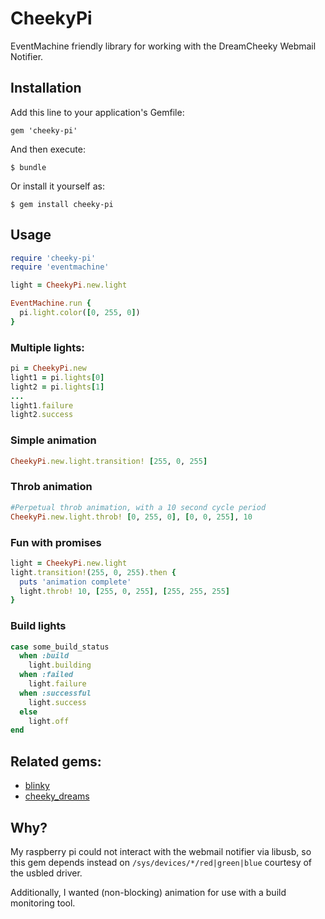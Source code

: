 # CheekyPi

EventMachine friendly library for working with the DreamCheeky Webmail Notifier.

## Installation

Add this line to your application's Gemfile:

    gem 'cheeky-pi'

And then execute:

    $ bundle

Or install it yourself as:

    $ gem install cheeky-pi

## Usage

```ruby
require 'cheeky-pi'
require 'eventmachine'

light = CheekyPi.new.light

EventMachine.run {
  pi.light.color([0, 255, 0])
}
```

### Multiple lights:

```ruby
pi = CheekyPi.new
light1 = pi.lights[0]
light2 = pi.lights[1]
...
light1.failure
light2.success
```

### Simple animation

```ruby
CheekyPi.new.light.transition! [255, 0, 255]
```

### Throb animation

```ruby
#Perpetual throb animation, with a 10 second cycle period
CheekyPi.new.light.throb! [0, 255, 0], [0, 0, 255], 10
```

### Fun with promises

```ruby
light = CheekyPi.new.light
light.transition!(255, 0, 255).then {
  puts 'animation complete'
  light.throb! 10, [255, 0, 255], [255, 255, 255]
}
```

### Build lights

```ruby
case some_build_status
  when :build
    light.building
  when :failed
    light.failure
  when :successful
    light.success
  else
    light.off
end
```

## Related gems:

 * [blinky](https://github.com/perryn/blinky)
 * [cheeky_dreams](https://github.com/simojenki/cheeky-dreams)

## Why?

My raspberry pi could not interact with the webmail notifier via libusb, so this gem depends instead on
`/sys/devices/*/red|green|blue` courtesy of the usbled driver.

Additionally, I wanted (non-blocking) animation for use with a build monitoring tool.
